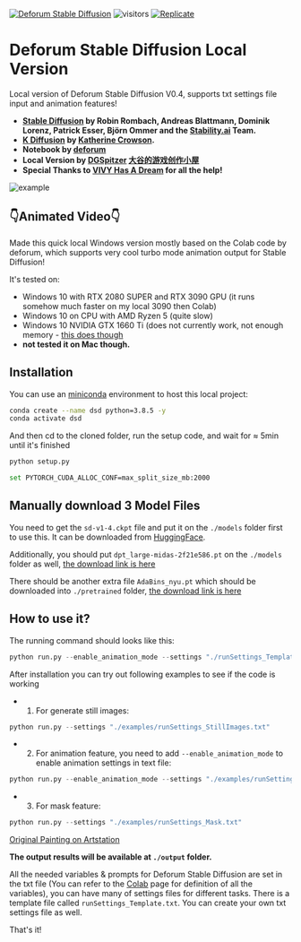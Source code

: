 [![Deforum Stable Diffusion](https://colab.research.google.com/assets/colab-badge.svg)](https://colab.research.google.com/github/deforum/stable-diffusion/blob/main/Deforum_Stable_Diffusion.ipynb)
![visitors](https://visitor-badge.glitch.me/badge?page_id=deforum_sd_local_repo)
[![Replicate](https://replicate.com/deforum/deforum_stable_diffusion/badge)](https://replicate.com/deforum/deforum_stable_diffusion)

# Deforum Stable Diffusion Local Version

Local version of Deforum Stable Diffusion V0.4, supports txt settings file input and animation features!

- **[Stable Diffusion](https://github.com/CompVis/stable-diffusion) by Robin Rombach, Andreas Blattmann, Dominik Lorenz, Patrick Esser, Björn Ommer and the [Stability.ai](https://stability.ai/) Team.**
- **[K Diffusion](https://github.com/crowsonkb/k-diffusion) by [Katherine Crowson](https://twitter.com/RiversHaveWings).**
- **Notebook by [deforum](https://discord.com/invite/upmXXsrwZc)**
- **Local Version by [DGSpitzer](https://www.youtube.com/channel/UCzzsYBF4qwtMwJaPJZ5SuPg) [大谷的游戏创作小屋](https://space.bilibili.com/176003)**
- **Special Thanks to [VIVY Has A Dream](https://github.com/vivyhasadream) for all the help!**

![example](examples/example3.gif)

## 👇Animated Video👇

Made this quick local Windows version mostly based on the Colab code by deforum, which supports very cool turbo mode animation output for Stable Diffusion!

It's tested on:

- Windows 10 with RTX 2080 SUPER and RTX 3090 GPU (it runs somehow much faster on my local 3090 then Colab)
- Windows 10 on CPU with AMD Ryzen 5 (quite slow)
- Windows 10 NVIDIA GTX 1660 Ti (does not currently work, not enough memory - [this does though](https://github.com/sd-webui/stable-diffusion-webui)
- **not tested it on Mac though.**

## Installation

You can use an [miniconda](https://docs.conda.io/en/latest/miniconda.html) environment to host this local project:

```bash
conda create --name dsd python=3.8.5 -y
conda activate dsd
```

And then cd to the cloned folder, run the setup code, and wait for ≈ 5min until it's finished

```python
python setup.py
```

```bash
set PYTORCH_CUDA_ALLOC_CONF=max_split_size_mb:2000
```

## Manually download 3 Model Files

You need to get the `sd-v1-4.ckpt` file and put it on the `./models` folder first to use this. It can be downloaded from [HuggingFace](https://huggingface.co/CompVis/stable-diffusion).

Additionally, you should put `dpt_large-midas-2f21e586.pt` on the `./models` folder as well, [the download link is here](https://github.com/intel-isl/DPT/releases/download/1_0/dpt_large-midas-2f21e586.pt)

There should be another extra file `AdaBins_nyu.pt` which should be downloaded into `./pretrained` folder, [the download link is here](https://cloudflare-ipfs.com/ipfs/Qmd2mMnDLWePKmgfS8m6ntAg4nhV5VkUyAydYBp8cWWeB7/AdaBins_nyu.pt)

## How to use it?

The running command should looks like this:

```python
python run.py --enable_animation_mode --settings "./runSettings_Template.txt"
```

After installation you can try out following examples to see if the code is working

- 1. For generate still images:

```python
python run.py --settings "./examples/runSettings_StillImages.txt"
```

- 2. For animation feature, you need to add `--enable_animation_mode` to enable animation settings in text file:

```python
python run.py --enable_animation_mode --settings "./examples/runSettings_Animation.txt"
```

- 3. For mask feature:

```python
python run.py --settings "./examples/runSettings_Mask.txt"
```

[Original Painting on Artstation](https://www.artstation.com/artwork/yVyG3)

**The output results will be available at `./output` folder.**

All the needed variables & prompts for Deforum Stable Diffusion are set in the txt file (You can refer to the [Colab](https://colab.research.google.com/github/deforum/stable-diffusion/blob/main/Deforum_Stable_Diffusion.ipynb) page for definition of all the variables), you can have many of settings files for different tasks. There is a template file called `runSettings_Template.txt`. You can create your own txt settings file as well.

That's it!
